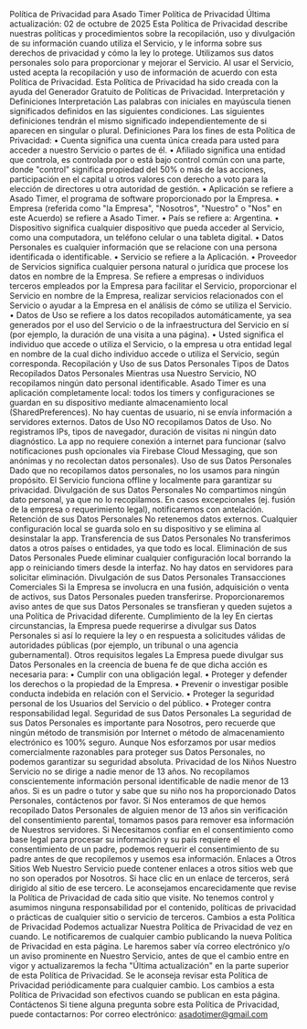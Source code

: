 Política de Privacidad para Asado Timer
Política de Privacidad
Última actualización: 02 de octubre de 2025
Esta Política de Privacidad describe nuestras políticas y procedimientos sobre la recopilación, uso y divulgación de su información cuando utiliza el Servicio, y le informa sobre sus derechos de privacidad y cómo la ley lo protege.
Utilizamos sus datos personales solo para proporcionar y mejorar el Servicio. Al usar el Servicio, usted acepta la recopilación y uso de información de acuerdo con esta Política de Privacidad. Esta Política de Privacidad ha sido creada con la ayuda del Generador Gratuito de Políticas de Privacidad.
Interpretación y Definiciones
Interpretación
Las palabras con iniciales en mayúscula tienen significados definidos en las siguientes condiciones. Las siguientes definiciones tendrán el mismo significado independientemente de si aparecen en singular o plural.
Definiciones
Para los fines de esta Política de Privacidad:
	•	Cuenta significa una cuenta única creada para usted para acceder a nuestro Servicio o partes de él.
	•	Afiliado significa una entidad que controla, es controlada por o está bajo control común con una parte, donde "control" significa propiedad del 50% o más de las acciones, participación en el capital u otros valores con derecho a voto para la elección de directores u otra autoridad de gestión.
	•	Aplicación se refiere a Asado Timer, el programa de software proporcionado por la Empresa.
	•	Empresa (referida como "la Empresa", "Nosotros", "Nuestro" o "Nos" en este Acuerdo) se refiere a Asado Timer.
	•	País se refiere a: Argentina.
	•	Dispositivo significa cualquier dispositivo que pueda acceder al Servicio, como una computadora, un teléfono celular o una tableta digital.
	•	Datos Personales es cualquier información que se relacione con una persona identificada o identificable.
	•	Servicio se refiere a la Aplicación.
	•	Proveedor de Servicios significa cualquier persona natural o jurídica que procese los datos en nombre de la Empresa. Se refiere a empresas o individuos terceros empleados por la Empresa para facilitar el Servicio, proporcionar el Servicio en nombre de la Empresa, realizar servicios relacionados con el Servicio o ayudar a la Empresa en el análisis de cómo se utiliza el Servicio.
	•	Datos de Uso se refiere a los datos recopilados automáticamente, ya sea generados por el uso del Servicio o de la infraestructura del Servicio en sí (por ejemplo, la duración de una visita a una página).
	•	Usted significa el individuo que accede o utiliza el Servicio, o la empresa u otra entidad legal en nombre de la cual dicho individuo accede o utiliza el Servicio, según corresponda.
Recopilación y Uso de sus Datos Personales
Tipos de Datos Recopilados
Datos Personales
Mientras usa Nuestro Servicio, NO recopilamos ningún dato personal identificable. Asado Timer es una aplicación completamente local: todos los timers y configuraciones se guardan en su dispositivo mediante almacenamiento local (SharedPreferences). No hay cuentas de usuario, ni se envía información a servidores externos.
Datos de Uso
NO recopilamos Datos de Uso. No registramos IPs, tipos de navegador, duración de visitas ni ningún dato diagnóstico. La app no requiere conexión a internet para funcionar (salvo notificaciones push opcionales via Firebase Cloud Messaging, que son anónimas y no recolectan datos personales).
Uso de sus Datos Personales
Dado que no recopilamos datos personales, no los usamos para ningún propósito. El Servicio funciona offline y localmente para garantizar su privacidad.
Divulgación de sus Datos Personales
No compartimos ningún dato personal, ya que no lo recopilamos. En casos excepcionales (ej. fusión de la empresa o requerimiento legal), notificaremos con antelación.
Retención de sus Datos Personales
No retenemos datos externos. Cualquier configuración local se guarda solo en su dispositivo y se elimina al desinstalar la app.
Transferencia de sus Datos Personales
No transferimos datos a otros países o entidades, ya que todo es local.
Eliminación de sus Datos Personales
Puede eliminar cualquier configuración local borrando la app o reiniciando timers desde la interfaz. No hay datos en servidores para solicitar eliminación.
Divulgación de sus Datos Personales
Transacciones Comerciales
Si la Empresa se involucra en una fusión, adquisición o venta de activos, sus Datos Personales pueden transferirse. Proporcionaremos aviso antes de que sus Datos Personales se transfieran y queden sujetos a una Política de Privacidad diferente.
Cumplimiento de la ley
En ciertas circunstancias, la Empresa puede requerirse a divulgar sus Datos Personales si así lo requiere la ley o en respuesta a solicitudes válidas de autoridades públicas (por ejemplo, un tribunal o una agencia gubernamental).
Otros requisitos legales
La Empresa puede divulgar sus Datos Personales en la creencia de buena fe de que dicha acción es necesaria para:
	•	Cumplir con una obligación legal.
	•	Proteger y defender los derechos o la propiedad de la Empresa.
	•	Prevenir o investigar posible conducta indebida en relación con el Servicio.
	•	Proteger la seguridad personal de los Usuarios del Servicio o del público.
	•	Proteger contra responsabilidad legal.
Seguridad de sus Datos Personales
La seguridad de sus Datos Personales es importante para Nosotros, pero recuerde que ningún método de transmisión por Internet o método de almacenamiento electrónico es 100% seguro. Aunque Nos esforzamos por usar medios comercialmente razonables para proteger sus Datos Personales, no podemos garantizar su seguridad absoluta.
Privacidad de los Niños
Nuestro Servicio no se dirige a nadie menor de 13 años. No recopilamos conscientemente información personal identificable de nadie menor de 13 años. Si es un padre o tutor y sabe que su niño nos ha proporcionado Datos Personales, contáctenos por favor. Si Nos enteramos de que hemos recopilado Datos Personales de alguien menor de 13 años sin verificación del consentimiento parental, tomamos pasos para remover esa información de Nuestros servidores.
Si Necesitamos confiar en el consentimiento como base legal para procesar su información y su país requiere el consentimiento de un padre, podemos requerir el consentimiento de su padre antes de que recopilemos y usemos esa información.
Enlaces a Otros Sitios Web
Nuestro Servicio puede contener enlaces a otros sitios web que no son operados por Nosotros. Si hace clic en un enlace de terceros, será dirigido al sitio de ese tercero. Le aconsejamos encarecidamente que revise la Política de Privacidad de cada sitio que visite.
No tenemos control y asumimos ninguna responsabilidad por el contenido, políticas de privacidad o prácticas de cualquier sitio o servicio de terceros.
Cambios a esta Política de Privacidad
Podemos actualizar Nuestra Política de Privacidad de vez en cuando. Le notificaremos de cualquier cambio publicando la nueva Política de Privacidad en esta página.
Le haremos saber vía correo electrónico y/o un aviso prominente en Nuestro Servicio, antes de que el cambio entre en vigor y actualizaremos la fecha "Última actualización" en la parte superior de esta Política de Privacidad.
Se le aconseja revisar esta Política de Privacidad periódicamente para cualquier cambio. Los cambios a esta Política de Privacidad son efectivos cuando se publican en esta página.
Contáctenos
Si tiene alguna pregunta sobre esta Política de Privacidad, puede contactarnos:
Por correo electrónico: asadotimer@gmail.com

